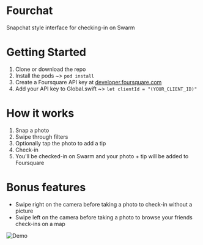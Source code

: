 # Fourchat
Snapchat style interface for checking-in on Swarm

# Getting Started
1. Clone or download the repo
2. Install the pods ~> `pod install`
3. Create a Foursquare API key at [developer.foursquare.com](https://foursquare.com/developers/apps)
4. Add your API key to Global.swift ~> `let clientId = "(YOUR_CLIENT_ID)"`

# How it works
1. Snap a photo
2. Swipe through filters
3. Optionally tap the photo to add a tip
4. Check-in
5. You'll be checked-in on Swarm and your photo + tip will be added to Foursquare

# Bonus features
* Swipe right on the camera before taking a photo to check-in without a picture
* Swipe left on the camera before taking a photo to browse your friends check-ins on a map

![Demo](out.gif)
